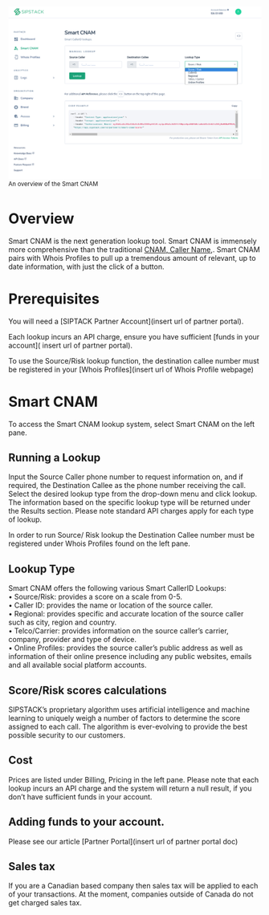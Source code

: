 ![Smart_CNAM](./Smart_CNAM.png)
<sup> An overview of the Smart CNAM</sup>


# Overview
Smart CNAM is the next generation lookup tool. Smart CNAM is immensely more comprehensive than the traditional [CNAM, Caller Name,](https://www.sipstack.com/resources/knowledge-base/general/what-is-cnam). Smart CNAM pairs with Whois Profiles to pull up a tremendous amount of relevant, up to date information, with just the click of a  button. 

# Prerequisites
You will need a [SIPTACK Partner Account](insert url of partner portal).

Each lookup incurs an API charge, ensure you have sufficient [funds in your account]( insert url of partner portal).

To use the Source/Risk lookup function, the destination callee number must be registered in your [Whois Profiles](insert url of Whois Profile webpage)

# Smart CNAM
To access the Smart CNAM lookup system, select Smart CNAM on the left pane. 

## Running a Lookup
Input the Source Caller phone number to request information on, and if required, the Destination Callee as the phone number receiving the call. Select the desired lookup type 
from the drop-down menu and click lookup. The information based on the specific lookup type will be returned under the Results section. Please note standard API charges apply for each type of lookup. 

In order to run Source/ Risk lookup the Destination Callee number must be registered under Whois Profiles found on the left pane. 

## Lookup Type
Smart CNAM offers the following various Smart CallerID Lookups:  
•   Source/Risk: provides a score on a scale from 0-5.  
•   Caller ID: provides the name or location of the source caller.   
•   Regional: provides specific and accurate location of the source caller such as city, region and country.  
•   Telco/Carrier: provides information on the source caller’s carrier, company, provider and type of device.  
•   Online Profiles: provides the source caller’s public address as well as information of their online presence including any public websites, emails and all available social platform accounts.   

## Score/Risk scores calculations
SIPSTACK’s proprietary algorithm uses artificial intelligence and machine learning to uniquely weigh a number of factors to determine the score assigned to each call. The algorithm is ever-evolving to provide the best possible security to our customers.

## Cost
Prices are listed under Billing, Pricing in the left pane. Please note that each lookup incurs an API charge and the system will return a null result, if you don’t have sufficient funds in your account. 

## Adding funds to your account. 
Please see our article [Partner Portal](insert url of partner portal doc) 

## Sales tax 
If you are a Canadian based company then sales tax will be applied to each of your transactions. At the moment, companies outside of Canada do not get charged sales tax.

